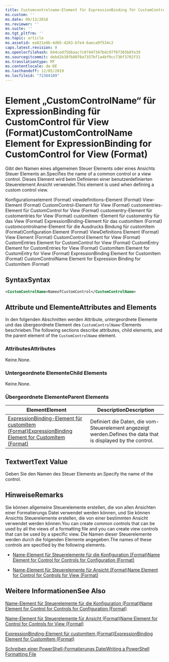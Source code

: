 ```yaml
---
title: Customcontrolname-Element für ExpressionBinding für CustomControl für Ansicht (Format) | Microsoft-Dokumentation
ms.custom: ''
ms.date: 09/13/2016
ms.reviewer: ''
ms.suite: ''
ms.tgt_pltfrm: ''
ms.topic: article
ms.assetid: ea821e8b-4d65-4263-b7e4-6aeca9f534c2
caps.latest.revision: 9
ms.openlocfilehash: b44ced75bbaac7c0744f347bdc97f87365b8fe39
ms.sourcegitcommit: debd2b38fb8070a7357bf1a4bf9cc736f3702f31
ms.translationtype: MT
ms.contentlocale: de-DE
ms.lasthandoff: 12/05/2019
ms.locfileid: "72364109"
---
```

# <a name="customcontrolname-element-for-expressionbinding-for-customcontrol-for-view-format"></a><span data-ttu-id="74b82-102">Element „CustomControlName“ für ExpressionBinding für CustomControl für View (Format)</span><span class="sxs-lookup"><span data-stu-id="74b82-102">CustomControlName Element for ExpressionBinding for CustomControl for View (Format)</span></span>

<span data-ttu-id="74b82-103">Gibt den Namen eines allgemeinen Steuer Elements oder eines Ansichts Steuer Elements an.</span><span class="sxs-lookup"><span data-stu-id="74b82-103">Specifies the name of a common control or a view control.</span></span> <span data-ttu-id="74b82-104">Dieses Element wird beim Definieren einer benutzerdefinierten Steuerelement Ansicht verwendet.</span><span class="sxs-lookup"><span data-stu-id="74b82-104">This element is used when defining a custom control view.</span></span>

<span data-ttu-id="74b82-105">Konfigurationselement (Format) viewdefinitions-Element (Format) View-Element (Format) CustomControl-Element für View (Format) customentries-Element für CustomControl for View (Format) customentry-Element für customentries for View (Format) customItem -Element für customentry für das View (Format) ExpressionBinding-Element für das customItem (Format) customcontrolname-Element für die Ausdrucks Bindung für customItem (Format)</span><span class="sxs-lookup"><span data-stu-id="74b82-105">Configuration Element (Format) ViewDefinitions Element (Format) View Element (Format) CustomControl Element for View (Format) CustomEntries Element for CustomControl for View (Format) CustomEntry Element for CustomEntries for View (Format) CustomItem Element for CustomEntry for View (Format) ExpressionBinding Element for CustomItem (Format) CustomControlName Element for Expression Binding for CustomItem (Format)</span></span>

## <a name="syntax"></a><span data-ttu-id="74b82-106">Syntax</span><span class="sxs-lookup"><span data-stu-id="74b82-106">Syntax</span></span>

```xml
<CustomControlName>NameofCustomControl</CustomControlName>
```

## <a name="attributes-and-elements"></a><span data-ttu-id="74b82-107">Attribute und Elemente</span><span class="sxs-lookup"><span data-stu-id="74b82-107">Attributes and Elements</span></span>

<span data-ttu-id="74b82-108">In den folgenden Abschnitten werden Attribute, untergeordnete Elemente und das übergeordnete Element des `CustomControlName`-Elements beschrieben.</span><span class="sxs-lookup"><span data-stu-id="74b82-108">The following sections describe attributes, child elements, and the parent element of the `CustomControlName` element.</span></span>

### <a name="attributes"></a><span data-ttu-id="74b82-109">Attributes</span><span class="sxs-lookup"><span data-stu-id="74b82-109">Attributes</span></span>

<span data-ttu-id="74b82-110">Keine.</span><span class="sxs-lookup"><span data-stu-id="74b82-110">None.</span></span>

### <a name="child-elements"></a><span data-ttu-id="74b82-111">Untergeordnete Elemente</span><span class="sxs-lookup"><span data-stu-id="74b82-111">Child Elements</span></span>

<span data-ttu-id="74b82-112">Keine.</span><span class="sxs-lookup"><span data-stu-id="74b82-112">None.</span></span>

### <a name="parent-elements"></a><span data-ttu-id="74b82-113">Übergeordnete Elemente</span><span class="sxs-lookup"><span data-stu-id="74b82-113">Parent Elements</span></span>

|<span data-ttu-id="74b82-114">Element</span><span class="sxs-lookup"><span data-stu-id="74b82-114">Element</span></span>|<span data-ttu-id="74b82-115">Description</span><span class="sxs-lookup"><span data-stu-id="74b82-115">Description</span></span>|
|-------------|-----------------|
|[<span data-ttu-id="74b82-116">ExpressionBinding-Element für customItem (Format)</span><span class="sxs-lookup"><span data-stu-id="74b82-116">ExpressionBinding Element for CustomItem (Format)</span></span>](./expressionbinding-element-for-customitem-for-controls-for-configuration-format.md)|<span data-ttu-id="74b82-117">Definiert die Daten, die vom-Steuerelement angezeigt werden.</span><span class="sxs-lookup"><span data-stu-id="74b82-117">Defines the data that is displayed by the control.</span></span>|

## <a name="text-value"></a><span data-ttu-id="74b82-118">Textwert</span><span class="sxs-lookup"><span data-stu-id="74b82-118">Text Value</span></span>

<span data-ttu-id="74b82-119">Geben Sie den Namen des Steuer Elements an.</span><span class="sxs-lookup"><span data-stu-id="74b82-119">Specify the name of the control.</span></span>

## <a name="remarks"></a><span data-ttu-id="74b82-120">Hinweise</span><span class="sxs-lookup"><span data-stu-id="74b82-120">Remarks</span></span>

<span data-ttu-id="74b82-121">Sie können allgemeine Steuerelemente erstellen, die von allen Ansichten einer Formatierungs Datei verwendet werden können, und Sie können Ansichts Steuerelemente erstellen, die von einer bestimmten Ansicht verwendet werden können.</span><span class="sxs-lookup"><span data-stu-id="74b82-121">You can create common controls that can be used by all the views of a formatting file and you can create view controls that can be used by a specific view.</span></span> <span data-ttu-id="74b82-122">Die Namen dieser Steuerelemente werden durch die folgenden Elemente angegeben.</span><span class="sxs-lookup"><span data-stu-id="74b82-122">The names of these controls are specified by the following elements.</span></span>

- [<span data-ttu-id="74b82-123">Name-Element für Steuerelemente für die Konfiguration (Format)</span><span class="sxs-lookup"><span data-stu-id="74b82-123">Name Element for Control for Controls for Configuration (Format)</span></span>](./name-element-for-control-for-controls-for-configuration-format.md)

- [<span data-ttu-id="74b82-124">Name-Element für Steuerelemente für Ansicht (Format)</span><span class="sxs-lookup"><span data-stu-id="74b82-124">Name Element for Control for Controls for View (Format)</span></span>](./name-element-for-control-for-controls-for-view-format.md)

## <a name="see-also"></a><span data-ttu-id="74b82-125">Weitere Informationen</span><span class="sxs-lookup"><span data-stu-id="74b82-125">See Also</span></span>

[<span data-ttu-id="74b82-126">Name-Element für Steuerelemente für die Konfiguration (Format)</span><span class="sxs-lookup"><span data-stu-id="74b82-126">Name Element for Control for Controls for Configuration (Format)</span></span>](./name-element-for-control-for-controls-for-configuration-format.md)

[<span data-ttu-id="74b82-127">Name-Element für Steuerelemente für Ansicht (Format)</span><span class="sxs-lookup"><span data-stu-id="74b82-127">Name Element for Control for Controls for View (Format)</span></span>](./name-element-for-control-for-controls-for-view-format.md)

[<span data-ttu-id="74b82-128">ExpressionBinding-Element für customItem (Format)</span><span class="sxs-lookup"><span data-stu-id="74b82-128">ExpressionBinding Element for CustomItem (Format)</span></span>](./expressionbinding-element-for-customitem-for-controls-for-configuration-format.md)

[<span data-ttu-id="74b82-129">Schreiben einer PowerShell-Formatierungs Datei</span><span class="sxs-lookup"><span data-stu-id="74b82-129">Writing a PowerShell Formatting File</span></span>](./writing-a-powershell-formatting-file.md)
